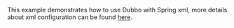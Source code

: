 This example demonstrates how to use Dubbo with Spring xml, more details about xml configuration can be found [here](https://dubbo.apache.org/zh/docs3-v2/java-sdk/reference-manual/config/xml/).
